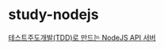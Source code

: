 # study-nodejs

[테스트주도개발(TDD)로 만드는 NodeJS API 서버](https://www.inflearn.com/course/테스트주도개발-tdd-nodejs-api)
